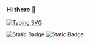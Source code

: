 ### Hi there 👋

<!--
**fengcao2020/fengcao2020** is a ✨ _special_ ✨ repository because its `README.md` (this file) appears on your GitHub profile.

Here are some ideas to get you started:

- 🔭 I’m currently working on ...
- 🌱 I’m currently learning ...
- 👯 I’m looking to collaborate on ...
- 🤔 I’m looking for help with ...
- 💬 Ask me about ...
- 📫 How to reach me: ...
- 😄 Pronouns: ...
- ⚡ Fun fact: ...
-->
<a href="https://git.io/typing-svg"><img src="https://readme-typing-svg.demolab.com?font=Fira+Code&size=28&pause=1000&random=false&width=435&separator=%3C&lines=printf(%22hello%2Cworld.%22);%3C%E4%BD%A0%E5%A5%BD%EF%BC%8C%E4%B8%96%E7%95%8C%EF%BC%81" alt="Typing SVG" /></a>

<img alt="Static Badge" src="https://img.shields.io/badge/language-C-blue">
<img alt="Static Badge" src="https://img.shields.io/badge/language-C%20plus%20plus-blue">






